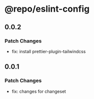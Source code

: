 # @repo/eslint-config

## 0.0.2

### Patch Changes

- fix: install prettier-plugin-tailwindcss

## 0.0.1

### Patch Changes

- fix: changes for changeset
